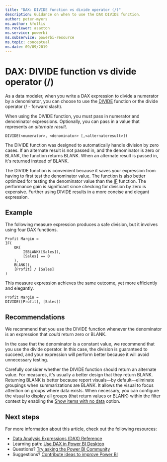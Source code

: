 ```yaml
---
title: "DAX: DIVIDE function vs divide operator (/)"
description: Guidance on when to use the DAX DIVIDE function.
author: peter-myers
ms.author: kfollis
ms.reviewer: asaxton
ms.service: powerbi
ms.subservice: powerbi-resource
ms.topic: conceptual
ms.date: 09/09/2019
---
```


# DAX: DIVIDE function vs divide operator (/)

As a data modeler, when you write a DAX expression to divide a numerator by a denominator, you can choose to use the [DIVIDE](/dax/divide-function-dax) function or the divide operator (/ - forward slash).

When using the DIVIDE function, you must pass in numerator and denominator expressions. Optionally, you can pass in a value that represents an _alternate result_.

```dax
DIVIDE(<numerator>, <denominator> [,<alternateresult>])
```

The DIVIDE function was designed to automatically handle division by zero cases. If an alternate result is not passed in, and the denominator is zero or BLANK, the function returns BLANK. When an alternate result is passed in, it's returned instead of BLANK.

The DIVIDE function is convenient because it saves your expression from having to first test the denominator value. The function is also better optimized for testing the denominator value than the [IF](/dax/if-function-dax) function. The performance gain is significant since checking for division by zero is expensive. Further using DIVIDE results in a more concise and elegant expression.

## Example

The following measure expression produces a safe division, but it involves using four DAX functions.

```dax
Profit Margin =
IF(
    OR(
        ISBLANK([Sales]),
        [Sales] == 0
    ),
    BLANK(),
    [Profit] / [Sales]
)
```

This measure expression achieves the same outcome, yet more efficiently and elegantly.

```dax
Profit Margin =
DIVIDE([Profit], [Sales])
```

## Recommendations

We recommend that you use the DIVIDE function whenever the denominator is an expression that _could_ return zero or BLANK.

In the case that the denominator is a constant value, we recommend that you use the divide operator. In this case, the division is guaranteed to succeed, and your expression will perform better because it will avoid unnecessary testing.

Carefully consider whether the DIVIDE function should return an alternate value. For measures, it's usually a better design that they return BLANK. Returning BLANK is better because report visuals—by default—eliminate groupings when summarizations are BLANK. It allows the visual to focus attention on groups where data exists. When necessary, you can configure the visual to display all groups (that return values or BLANK) within the filter context by enabling the [Show items with no data](../create-reports/desktop-show-items-no-data.md) option.

## Next steps

For more information about this article, check out the following resources:

- [Data Analysis Expressions (DAX) Reference](/dax/)
- Learning path: [Use DAX in Power BI Desktop](/learn/paths/dax-power-bi/)
- Questions? [Try asking the Power BI Community](https://community.powerbi.com/)
- Suggestions? [Contribute ideas to improve Power BI](https://ideas.powerbi.com)